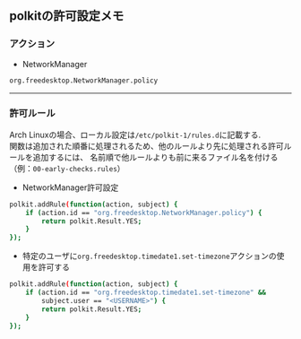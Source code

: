 ## polkitの許可設定メモ

### アクション
- NetworkManager
```bash
org.freedesktop.NetworkManager.policy
```

---
### 許可ルール
Arch Linuxの場合、ローカル設定は`/etc/polkit-1/rules.d`に記載する.  
関数は追加された順番に処理されるため、他のルールより先に処理される許可ルールを追加するには、
名前順で他ルールよりも前に来るファイル名を付ける（例：`00-early-checks.rules`）

- NetworkManager許可設定
```bash
polkit.addRule(function(action, subject) {
    if (action.id == "org.freedesktop.NetworkManager.policy") {
        return polkit.Result.YES;
    }
});
```

- 特定のユーザに`org.freedesktop.timedate1.set-timezone`アクションの使用を許可する
```bash
polkit.addRule(function(action, subject) {
    if (action.id == "org.freedesktop.timedate1.set-timezone" &&
        subject.user == "<USERNAME>") {
        return polkit.Result.YES;
    }
});
```

